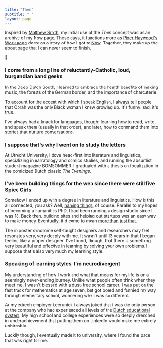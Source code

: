 ```yaml
---
title: "Then"
subtitle: " "
layout: page
---
```

Inspired by [Matthew Smith](https://matthewsmith.website/portfolio), my initial use of the _Then_ concept was as an archive of my Now page. These days, it functions more as [Piper Haywood's Work page](https://piperhaywood.com/work-background/) does: as a story of how I got to [Now](/now). Together, they make up the about page that I can never seem to finish.

🍋

<!-- - How I got into web publishing
- Where I grew up
- How my personal life developed
- How my professional life developed
- How my sense of self developed -->

### I come from a long line of reluctantly-Catholic, loud, burgundian band geeks
In the Deep Dutch South, I learned to embrace the health benefits of making music, the forests of the German border, and the importance of charcuterie.

To account for the accent with which I speak English, I always tell people that Oprah was the only Black woman I knew growing up. It's funny, sad, it's true.

I've always had a knack for languages, though: learning how to read, write, and speak them (usually in that order), and later, how to command them into stories that nurture conversations.

### I suppose that's why I went on to study the letters
At Utrecht University, I dove head-first into literature and linguistics, specializing in narratology and comics studies, and running the absurdist student magazine BOMBOMMER. I graduated with a thesis on focalization in the comicized Dutch classic _The Evenings_.

### I've been building things for the web since there were still five Spice Girls
Somehow I ended up with a degree in literature and linguistics. How is this all connected, you ask? Well, [naming things](http://www.tbray.org/ongoing/When/200x/2005/12/23/UPI), of course. Parallel to my hopes of becoming a humanities PhD, I had been running a design studio since I was 18. Back then, building sites and helping out startups was an easy way to make money. Eventually, it'd come to mean [more than just that](/work).

The imposter syndrome self-taught designers and researchers may feel resonates very, very deeply with me. It wasn't until 13 years in that I began feeling like a proper designer. I've found, though, that there is something very beautiful and effective in learning by solving your own problems. I suppose that's also very much my learning style.

### Speaking of learning styles, I'm neurodivergent
My understanding of how I work and what that means for my life is on a seemingly never-ending journey. Unlike what people often think when they meet me, I wasn't blessed with a dust-free school career. I was put on the fast track for mathematics at age seven, but got bored and fannied my way through elementary school, wondering why I was so different.

At my edtech employer Leeruniek I always joked that I was the only person at the company who had experienced all levels of the [Dutch educational system](https://en.wikipedia.org/wiki/Education_in_the_Netherlands). My high school and college experiences were so deeply drenched in underachievement that putting them on LinkedIn would make me entirely unhireable.

Luckily though, I eventually made it to university, where I found the pace that was right for me.